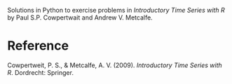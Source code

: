 Solutions in Python to exercise problems in *Introductory Time Series with R* by Paul S.P. Cowpertwait and Andrew V. Metcalfe.

# Reference

Cowpertweit, P. S., & Metcalfe, A. V. (2009). *Introductory Time Series with R*. Dordrecht: Springer.
